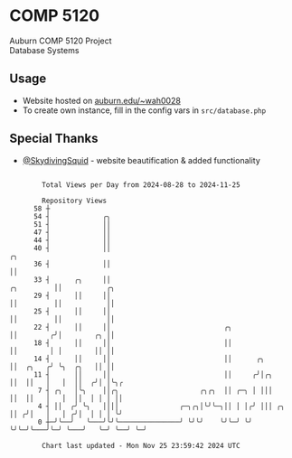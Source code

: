 # COMP 5120
Auburn COMP 5120 Project  
Database Systems

## Usage
- Website hosted on [auburn.edu/~wah0028](https://webhome.auburn.edu/~wah0028/)
- To create own instance, fill in the config vars in `src/database.php`

## Special Thanks
- [@SkydivingSquid](https://github.com/SkydivingSquid) - website beautification & added functionality

```

        Total Views per Day from 2024-08-28 to 2024-11-25

        Repository Views
      58 ┼
      54 ┤             ╭╮
      51 ┤             ││
      47 ┤             ││
      44 ┤             ││
      40 ┤             ││                                                         ╭╮
      36 ┤             ││                                                         ││
      33 ┤      ╭╮     ││                                              ╭╮         ││           ╭╮
      29 ┤      ││     ││                                              ││         ││           ││
      25 ┤      ││     ││                                              ││         ││           ││
      22 ┤      ││     ││                            ╭╮                ││        ╭╯│        ╭╮ ││
      18 ┤      ││     ││                            ││                ││        │ │        ││ ││
      14 ┤      ││     ││                            ││      ╭╮        ││  ╭╮   ╭╯ ╰╮  ╭╮   ││ ││
      11 ┤      ││     ││                            ││     ╭╯│╭╮      ││  ││   │   │  ││  ╭╯│ │╰╮╭
       7 ┤ ╭╮   │╰╮    ││╭╮                    ╭╮╭╮  ││ ╭─╮ │ │││      ││  ││   │   │  ││  │ │ │ ││
       4 ┤ ││  ╭╯ ╰╮   ││││               ╭─╮╭╮│╰╯╰─╮││ │ │╭╯ │││ ╭╮   ││ ╭╯│   │   │ ╭╯│  │ │ │ ╰╯
       0 ┼─╯╰──╯   ╰───╯╰╯╰───────────────╯ ╰╯╰╯    ╰╯╰─╯ ╰╯  ╰╯╰─╯╰───╯╰─╯ ╰───╯   ╰─╯ ╰──╯ ╰─╯

        Chart last updated - Mon Nov 25 23:59:42 2024 UTC
        
```

